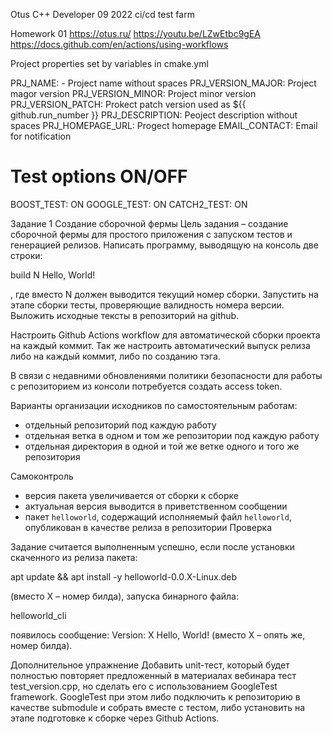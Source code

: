 Otus C++ Developer 09 2022 ci/cd test farm

Homework 01
https://otus.ru/
https://youtu.be/LZwEtbc9gEA
https://docs.github.com/en/actions/using-workflows

Project properties set by variables in cmake.yml

PRJ_NAME: - Project name without spaces
PRJ_VERSION_MAJOR: Project magor version
PRJ_VERSION_MINOR: Project minor version
PRJ_VERSION_PATCH: Prokect patch version used as ${{ github.run_number }}
PRJ_DESCRIPTION: Peoject description without spaces
PRJ_HOMEPAGE_URL: Progect homepage
EMAIL_CONTACT: Email for notification
# Test options ON/OFF
BOOST_TEST: ON
GOOGLE_TEST: ON
CATCH2_TEST: ON

Задание 1
Создание сборочной фермы
Цель задания – создание сборочной фермы для простого приложения c запуском тестов и генерацией релизов.
Написать программу, выводящую на консоль две строки:

build N
Hello, World!

, где вместо N должен выводится текущий номер сборки. Запустить на этапе сборки тесты,
проверяющие валидность номера версии. Выложить исходные тексты в репозиторий на github.

Настроить Github Actions workflow для автоматической сборки проекта на каждый коммит. Так же
настроить автоматический выпуск релиза либо на каждый коммит, либо по созданию тэга.

В связи с недавними обновлениями политики безопасности для работы с репозиторием из консоли
потребуется создать access token.

Варианты организации исходников по самостоятельным работам:
- отдельный репозиторий под каждую работу
- отдельная ветка в одном и том же репозитории под каждую работу
- отдельная директория в одной и той же ветке одного и того же репозитория

Самоконтроль
- версия пакета увеличивается от сборки к сборке
- актуальная версия выводится в приветственном сообщении
- пакет `helloworld`, содержащий исполняемый файл `helloworld`, опубликован в качестве релиза в репозитории
Проверка

Задание считается выполненным успешно, если после установки скаченного из релиза пакета:

apt update && apt install -y helloworld-0.0.X-Linux.deb

(вместо X – номер билда), запуска бинарного файла:

helloworld_cli

появилось сообщение:
 Version: X
 Hello, World!
(вместо X – опять же, номер билда).

Дополнительное упражнение
Добавить unit-тест, который будет полностью повторяет предложенный в материалах вебинара тест
test_version.cpp, но сделать его с использованием GoogleTest framework. GoogleTest при этом либо
подключить к репозиторию в качестве submodule и собрать вместе с тестом, либо установить на
этапе подготовке к сборке через Github Actions.
